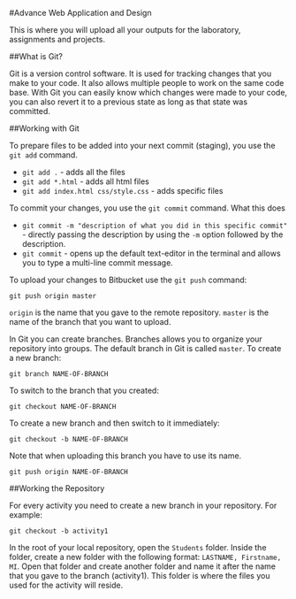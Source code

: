 #Advance Web Application and Design

This is where you will upload all your outputs for the laboratory, assignments and projects.

##What is Git?

Git is a version control software. It is used for tracking changes that you make to your code. It also allows multiple people to work on the same code base. With Git you can easily know which changes were made to your code, you can also revert it to a previous state as long as that state was committed.

##Working with Git

To prepare files to be added into your next commit (staging), you use the `git add` command. 

- `git add .` - adds all the files
- `git add *.html` - adds all html files
- `git add index.html css/style.css` - adds specific files

To commit your changes, you use the `git commit` command. What this does

- `git commit -m "description of what you did in this specific commit"` - directly passing the description by using the `-m` option followed by the description.
- `git commit` - opens up the default text-editor in the terminal and allows you to type a multi-line commit message. 

To upload your changes to Bitbucket use the `git push` command:

```
git push origin master
```

`origin` is the name that you gave to the remote repository.
`master` is the name of the branch that you want to upload. 

In Git you can create branches. Branches allows you to organize your repository into groups. The default branch in Git is called `master`. To create a new branch:

```
git branch NAME-OF-BRANCH
```

To switch to the branch that you created:

```
git checkout NAME-OF-BRANCH
```

To create a new branch and then switch to it immediately:

```
git checkout -b NAME-OF-BRANCH
```

Note that when uploading this branch you have to use its name.

```
git push origin NAME-OF-BRANCH
```


##Working the Repository

For every activity you need to create a new branch in your repository. For example: 

```
git checkout -b activity1
```

In the root of your local repository, open the `Students` folder. Inside the folder, create a new folder with the following format: `LASTNAME, Firstname, MI`. Open that folder and create another folder and name it after the name that you gave to the branch (activity1). This folder is where the files you used for the activity will reside.


